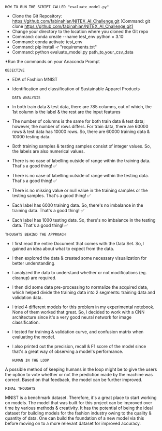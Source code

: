 	HOW TO RUN THE SCRIPT CALLED "evaluate_model.py"

  - Clone the Git Repository: https://github.com/fabinahian/NITEX_AI_Challenge.git 
    [Command: git clone https://github.com/fabinahian/NITEX_AI_Challenge.git]
  - Change your directory to the location where you cloned the Git repo
  - Command: conda create --name test_env python = 3.10
  - Command: conda activate test_env
  - Command: pip install -r "requirements.txt"
  - Command: python evaluate_model.py path_to_your_csv_data

*Run the commands on your Anaconda Prompt

	OBJECTIVE

  - EDA of Fashion MNIST
  - Identification and classification of Sustainable Apparel Products

		DATA ANALYSIS

  - In both train data & test data, there are 785 columns, out of which, the 1st column is the label & the rest are the input features
  - The number of columns is the same for both train data & test data; however, the number of rows differs. For train data, there are 60000 rows & test data has 10000 rows. So, there are 60000 training data & 10000 testing data.
  - Both training samples & testing samples consist of integer values. So, the labels are also numerical values.
  -  There is no case of labelling outside of range within the training data. That's a good thing! ✅
  -  There is no case of labelling outside of range within the testing data. That's a good thing! ✅
  -  There is no missing value or null value in the training samples or the testing samples. That's a good thing! ✅
  -  Each label has 6000 training data. So, there's no imbalance in the training data. That's a good thing! ✅
  -  Each label has 1000 testing data. So, there's no imbalance in the testing data. That's a good thing! ✅

	THOUGHTS BEHIND THE APPROACH

  - I first read the entire Document that comes with the Data Set. So, I gained an idea about what to expect from the data.
  - I then explored the data & created some necessary visualization for  better understanding.
  - I analyzed the data to understand whether or not modifications (eg. cleanup) are required.
  - I then did some data pre-processing to normalize the acquired data, which helped divide the training data into 2 segments: training data and validation data.
  - I tried 4 different models for this problem in my experimental notebook. None of them worked that great. So, I decided to work with a CNN architecture since it's a very good neural network for image classification.
  - I tested for training & validation curve, and confusion matrix when evaluating the model.
  - I also printed out the precision, recall & F1 score of the model since that's a great way of observing a model's performance. 
  
		HUMAN IN THE LOOP

A possible method of keeping humans in the loop might be to give the users the option to vote whether or not the prediction made by the machine was correct. Based on that feedback, the model can be further improved. 

	FINAL THOUGHTS

MNIST is a benchmark dataset. Therefore, it's a great place to start working on models. The model that was built for this project can be improved over time by various methods & creativity. It has the potential of being the ideal dataset for building models for the fashion industry owing to the quality & quantity of data. One can build the foundation of a new model via this before moving on to a more relevant dataset for improved accuracy.  
